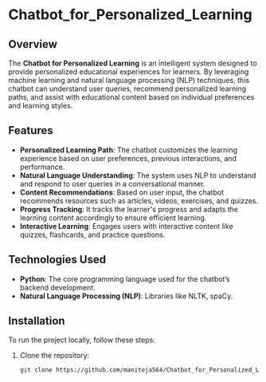 # Chatbot_for_Personalized_Learning

## Overview
The **Chatbot for Personalized Learning** is an intelligent system designed to provide personalized educational experiences for learners. By leveraging machine learning and natural language processing (NLP) techniques, this chatbot can understand user queries, recommend personalized learning paths, and assist with educational content based on individual preferences and learning styles.

## Features
- **Personalized Learning Path**: The chatbot customizes the learning experience based on user preferences, previous interactions, and performance.
- **Natural Language Understanding**: The system uses NLP to understand and respond to user queries in a conversational manner.
- **Content Recommendations**: Based on user input, the chatbot recommends resources such as articles, videos, exercises, and quizzes.
- **Progress Tracking**: It tracks the learner's progress and adapts the learning content accordingly to ensure efficient learning.
- **Interactive Learning**: Engages users with interactive content like quizzes, flashcards, and practice questions.

## Technologies Used
- **Python**: The core programming language used for the chatbot’s backend development.
- **Natural Language Processing (NLP)**: Libraries like NLTK, spaCy.
## Installation
To run the project locally, follow these steps:

1. Clone the repository:
   ```bash
   git clone https://github.com/maniteja564/Chatbot_for_Personalized_Learning.git
